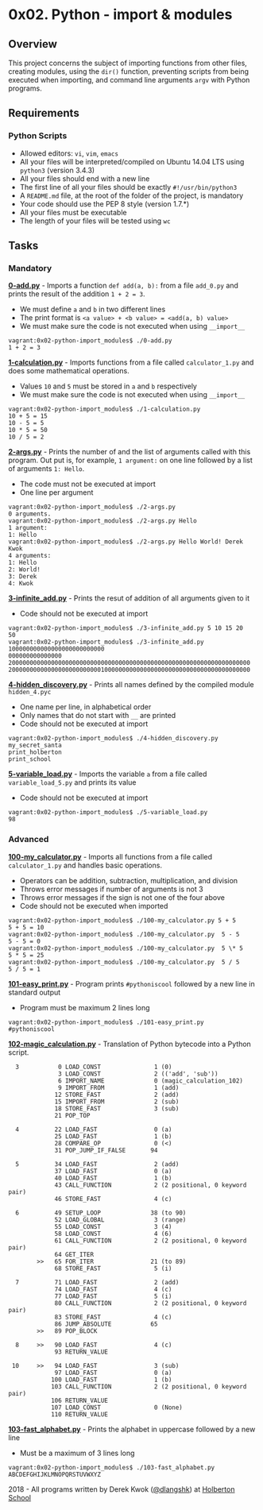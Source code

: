 # 0x02. Python - import & modules

## Overview
This project concerns the subject of importing functions from other files, creating modules, using the `dir()` function, preventing scripts from being executed when importing, and command line arguments `argv` with Python programs.

## Requirements
### Python Scripts
* Allowed editors: `vi`, `vim`, `emacs`
* All your files will be interpreted/compiled on Ubuntu 14.04 LTS using `python3` (version 3.4.3)
* All your files should end with a new line
* The first line of all your files should be exactly `#!/usr/bin/python3`
* A `README.md` file, at the root of the folder of the project, is mandatory
* Your code should use the PEP 8 style (version 1.7.*)
* All your files must be executable
* The length of your files will be tested using `wc`

## Tasks
### Mandatory
**[0-add.py](0-add.py)** - Imports a function `def add(a, b):` from a file `add_0.py` and prints the result of the addition `1 + 2 = 3`. 
* We must define `a` and `b` in two different lines
* The print format is `<a value> + <b value> = <add(a, b) value>`
* We must make sure the code is not executed when using `__import__`
```
vagrant:0x02-python-import_modules$ ./0-add.py
1 + 2 = 3
```
**[1-calculation.py](1-calculation.py)** - Imports functions from a file called `calculator_1.py` and does some mathematical operations.
* Values `10` and `5` must be stored in `a` and `b` respectively
* We must make sure the code is not executed when using `__import__`
```
vagrant:0x02-python-import_modules$ ./1-calculation.py
10 + 5 = 15
10 - 5 = 5
10 * 5 = 50
10 / 5 = 2
```
**[2-args.py](2-args.py)** - Prints the number of and the list of arguments called with this program. Out put is, for example, `1 argument:` on one line followed by a list of arguments `1: Hello`.
* The code must not be executed at import
* One line per argument
```
vagrant:0x02-python-import_modules$ ./2-args.py
0 arguments.
vagrant:0x02-python-import_modules$ ./2-args.py Hello
1 argument:
1: Hello
vagrant:0x02-python-import_modules$ ./2-args.py Hello World! Derek Kwok
4 arguments:
1: Hello
2: World!
3: Derek
4: Kwok
```
**[3-infinite_add.py](3-infinite_add.py)** - Prints the resut of addition of all arguments given to it
* Code should not be executed at import
```
vagrant:0x02-python-import_modules$ ./3-infinite_add.py 5 10 15 20
50
vagrant:0x02-python-import_modules$ ./3-infinite_add.py  100000000000000000000000000
000000000000000 20000000000000000000000000000000000000000000000000000000000000000000
20000000000000000000000000100000000000000000000000000000000000000000
```
**[4-hidden_discovery.py](4-hidden_discovery.py)** - Prints all names defined by the compiled module `hidden_4.pyc`
* One name per line, in alphabetical order
* Only names that do not start with `__` are printed
* Code should not be executed at import
```
vagrant:0x02-python-import_modules$ ./4-hidden_discovery.py
my_secret_santa
print_holberton
print_school
```
**[5-variable_load.py](5-variable_load.py)** - Imports the variable `a` from a file called `variable_load_5.py` and prints its value
* Code should not be executed at import
```
vagrant:0x02-python-import_modules$ ./5-variable_load.py
98
```
### Advanced
**[100-my_calculator.py](100-my_calculator.py)** - Imports all functions from a file called `calculator_1.py` and handles basic operations.
* Operators can be addition, subtraction, multiplication, and division
* Throws error messages if number of arguments is not 3
* Throws error messages if the sign is not one of the four above
* Code should not be executed when imported
```
vagrant:0x02-python-import_modules$ ./100-my_calculator.py 5 + 5
5 + 5 = 10
vagrant:0x02-python-import_modules$ ./100-my_calculator.py  5 - 5
5 - 5 = 0
vagrant:0x02-python-import_modules$ ./100-my_calculator.py  5 \* 5
5 * 5 = 25
vagrant:0x02-python-import_modules$ ./100-my_calculator.py  5 / 5
5 / 5 = 1
```
**[101-easy_print.py](101-easy_print.py)** - Program prints `#pythoniscool` followed by a new line in standard output
* Program must be maximum 2 lines long
```
vagrant:0x02-python-import_modules$ ./101-easy_print.py
#pythoniscool
```
**[102-magic_calculation.py](102-magic_calculation.py)** - Translation of Python bytecode into a Python script.
```
  3           0 LOAD_CONST               1 (0)
              3 LOAD_CONST               2 (('add', 'sub'))
              6 IMPORT_NAME              0 (magic_calculation_102)
              9 IMPORT_FROM              1 (add)
             12 STORE_FAST               2 (add)
             15 IMPORT_FROM              2 (sub)
             18 STORE_FAST               3 (sub)
             21 POP_TOP

  4          22 LOAD_FAST                0 (a)
             25 LOAD_FAST                1 (b)
             28 COMPARE_OP               0 (<)
             31 POP_JUMP_IF_FALSE       94

  5          34 LOAD_FAST                2 (add)
             37 LOAD_FAST                0 (a)
             40 LOAD_FAST                1 (b)
             43 CALL_FUNCTION            2 (2 positional, 0 keyword pair)
             46 STORE_FAST               4 (c)

  6          49 SETUP_LOOP              38 (to 90)
             52 LOAD_GLOBAL              3 (range)
             55 LOAD_CONST               3 (4)
             58 LOAD_CONST               4 (6)
             61 CALL_FUNCTION            2 (2 positional, 0 keyword pair)
             64 GET_ITER
        >>   65 FOR_ITER                21 (to 89)
             68 STORE_FAST               5 (i)

  7          71 LOAD_FAST                2 (add)
             74 LOAD_FAST                4 (c)
             77 LOAD_FAST                5 (i)
             80 CALL_FUNCTION            2 (2 positional, 0 keyword pair)
             83 STORE_FAST               4 (c)
             86 JUMP_ABSOLUTE           65
        >>   89 POP_BLOCK

  8     >>   90 LOAD_FAST                4 (c)
             93 RETURN_VALUE

 10     >>   94 LOAD_FAST                3 (sub)
             97 LOAD_FAST                0 (a)
            100 LOAD_FAST                1 (b)
            103 CALL_FUNCTION            2 (2 positional, 0 keyword pair)
            106 RETURN_VALUE
            107 LOAD_CONST               0 (None)
            110 RETURN_VALUE
```

**[103-fast_alphabet.py](103-fast_alphabet.py)** - Prints the alphabet in uppercase followed by a new line
* Must be a maximum of 3 lines long
```
vagrant:0x02-python-import_modules$ ./103-fast_alphabet.py
ABCDEFGHIJKLMNOPQRSTUVWXYZ
```

2018 - All programs written by Derek Kwok ([@dlangshk](https://twitter.com/dlangshk)) at [Holberton School](https://www.holbertonschool.com/)